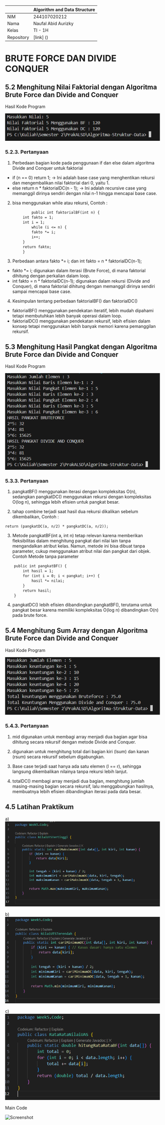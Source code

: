 |  | Algorithm and Data Structure |
|--|--|
| NIM |  244107020212|
| Nama |  Naufal Abid Aurizky |
| Kelas | TI - 1H |
| Repository | [link] () |

# BRUTE FORCE DAN DIVIDE CONQUER


## 5.2 Menghitung Nilai Faktorial dengan Algoritma Brute Force dan Divide and Conquer

Hasil Kode Program 

![Screenshot](img/MenghitungNilaiFaktorial.png)

### 5.2.3. Pertanyaan

1. Perbedaan bagian kode pada penggunaan if dan else dalam algoritma Divide and Conquer untuk faktorial

- if (n == 0) return 1; → Ini adalah base case yang menghentikan rekursi dan mengembalikan nilai faktorial dari 0, yaitu 1.
- else return n * faktorialDC(n - 1); → Ini adalah recursive case yang memanggil dirinya sendiri dengan nilai n-1 hingga mencapai base case.

2. bisa menggunakan while atau rekursi, Contoh :
```
            public int faktorialBF(int n) {
        int fakto = 1;
        int i = 1;
            while (i <= n) {
            fakto *= i;
            i++;
        }
        return fakto;
        }
```

3. Perbedaan antara fakto *= i; dan int fakto = n * faktorialDC(n-1);

- fakto *= i; digunakan dalam iterasi (Brute Force), di mana faktorial dihitung dengan perkalian dalam loop.
- int fakto = n * faktorialDC(n-1); digunakan dalam rekursi (Divide and Conquer), di mana faktorial dihitung dengan memanggil dirinya sendiri sampai mencapai base case.

4. Kesimpulan tentang perbedaan faktorialBF() dan faktorialDC()

- faktorialBF() menggunakan pendekatan iteratif, lebih mudah dipahami tetapi membutuhkan lebih banyak operasi dalam loop.
- faktorialDC() menggunakan pendekatan rekursif, lebih efisien dalam konsep tetapi menggunakan lebih banyak memori karena pemanggilan rekursif.

## 5.3 Menghitung Hasil Pangkat dengan Algoritma Brute Force dan Divide and Conquer

Hasil Kode Program 

![Screenshot](img/MenghitungHasilPangkat.png)

### 5.3.3. Pertanyaan

1. pangkatBF() menggunakan iterasi dengan kompleksitas O(n), sedangkan pangkatDC() menggunakan rekursi dengan kompleksitas O(log n), sehingga lebih efisien untuk pangkat besar.

2. tahap combine terjadi saat hasil dua rekursi dikalikan sebelum dikembalikan, Contoh :
```
return (pangkatDC(a, n/2) * pangkatDC(a, n/2));
```

3. Metode pangkatBF(int a, int n) tetap relevan karena memberikan fleksibilitas dalam menghitung pangkat dari nilai lain tanpa mengandalkan atribut kelas. Namun, metode ini bisa dibuat tanpa parameter, cukup menggunakan atribut nilai dan pangkat dari objek. Contoh Metode tanpa parameter 
```
    public int pangkatBF() {
        int hasil = 1;
        for (int i = 0; i < pangkat; i++) {
            hasil *= nilai;
        }
        return hasil;
    }
```

4. pangkatDC() lebih efisien dibandingkan pangkatBF(), terutama untuk pangkat besar karena memiliki kompleksitas O(log n) dibandingkan O(n) pada brute force.


## 5.4 Menghitung Sum Array dengan Algoritma Brute Force dan Divide and Conquer

Hasil Kode Program 

![Screenshot](img/MenghitungSumArray.png)

### 5.4.3. Pertanyaan

1. mid digunakan untuk membagi array menjadi dua bagian agar bisa dihitung secara rekursif dengan metode Divide and Conquer.

2. digunakan untuk menghitung total dari bagian kiri (lsum) dan kanan (rsum) secara rekursif sebelum digabungkan.

3. Base case terjadi saat hanya ada satu elemen (l == r), sehingga langsung dikembalikan nilainya tanpa rekursi lebih lanjut.

4. totalDC() membagi array menjadi dua bagian, menghitung jumlah masing-masing bagian secara rekursif, lalu menggabungkan hasilnya, membuatnya lebih efisien dibandingkan iterasi pada data besar.

## 4.5 Latihan Praktikum

a) ![Screenshot](img/MencariNilaiUTSTertinggi.png)

b) ![Screenshot](img/MencariNilaiUTSTerendah.png)

c) ![Screenshot](img/RataRataNilaiUAS.png)

Main Code 

![Screenshot](img)